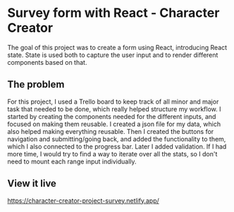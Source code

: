 # Survey form with React - Character Creator

The goal of this project was to create a form using React, introducing React state. State is used both to capture the user input and to render different components based on that.

## The problem

For this project, I used a Trello board to keep track of all minor and major task that needed to be done, which really helped structure my workflow.
I started by creating the components needed for the different inputs, and focused on making them reusable. I created a json file for my data, which also helped making everything reusable. Then I created the buttons for navigation and submitting/going back, and added the functionality to them, which I also connected to the progress bar. Later I added validation.
If I had more time, I would try to find a way to iterate over all the stats, so I don't need to mount each range input individually.

## View it live

https://character-creator-project-survey.netlify.app/
